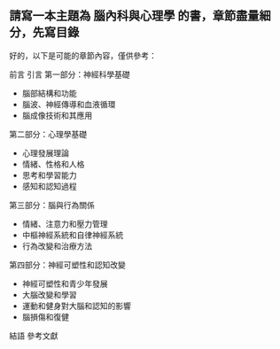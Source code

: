 ## 請寫一本主題為 腦內科與心理學 的書，章節盡量細分，先寫目錄

好的，以下是可能的章節內容，僅供參考：

前言
引言
第一部分：神經科學基礎
- 腦部結構和功能
- 腦波、神經傳導和血液循環
- 腦成像技術和其應用

第二部分：心理學基礎
- 心理發展理論
- 情緒、性格和人格
- 思考和學習能力
- 感知和認知過程

第三部分：腦與行為關係
- 情緒、注意力和壓力管理
- 中樞神經系統和自律神經系統
- 行為改變和治療方法

第四部分：神經可塑性和認知改變
- 神經可塑性和青少年發展
- 大腦改變和學習
- 運動和健身對大腦和認知的影響
- 腦損傷和復健

結語
參考文獻